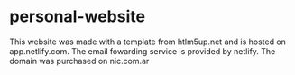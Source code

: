 # personal-website
This website was made with a template from htlm5up.net and is hosted on app.netlify.com. The email fowarding service is provided by netlify. The domain was purchased on nic.com.ar
